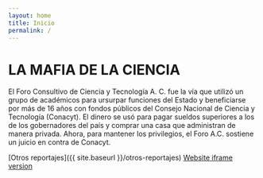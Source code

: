 ```yaml
---
layout: home
title: Inicio
permalink: /
---
```


# LA MAFIA DE LA CIENCIA

El Foro Consultivo de Ciencia y Tecnología A. C. fue la vía que utilizó un grupo de académicos para ursurpar funciones del Estado y beneficiarse por más de 16 años con fondos públicos del Consejo Nacional de Ciencia y Tecnología (Conacyt). El dinero se usó para pagar sueldos superiores a los de los gobernadores del país y comprar una casa que administran de manera privada. Ahora, para mantener los privilegios, el Foro A.C. sostiene un juicio en contra de Conacyt.

[Otros reportajes]({{ site.baseurl }}/otros-reportajes)
[Website iframe version](https://towerbuilder.projectpoder.org/?iframe)
